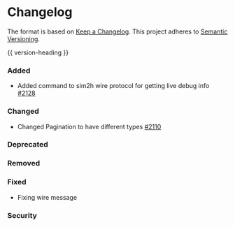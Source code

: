 # Changelog
The format is based on [Keep a Changelog](https://keepachangelog.com/en/1.0.0/).
This project adheres to [Semantic Versioning](https://semver.org/spec/v2.0.0.html).

{{ version-heading }}

### Added

- Added command to sim2h wire protocol for getting live debug info [#2128](https://github.com/holochain/holochain-rust/pull/2128)

### Changed

- Changed Pagination to have different types [#2110](https://github.com/holochain/holochain-rust/pull/2110)

### Deprecated

### Removed

### Fixed

- Fixing wire message

### Security
